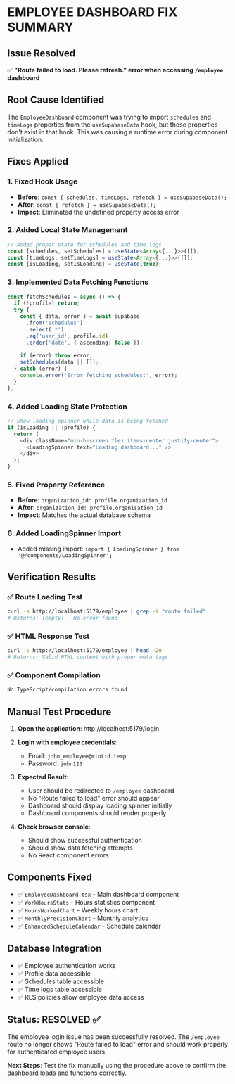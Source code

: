 # EMPLOYEE DASHBOARD FIX SUMMARY

## Issue Resolved
✅ **"Route failed to load. Please refresh." error when accessing `/employee` dashboard**

## Root Cause Identified
The `EmployeeDashboard` component was trying to import `schedules` and `timeLogs` properties from the `useSupabaseData` hook, but these properties don't exist in that hook. This was causing a runtime error during component initialization.

## Fixes Applied

### 1. Fixed Hook Usage
- **Before**: `const { schedules, timeLogs, refetch } = useSupabaseData();`
- **After**: `const { refetch } = useSupabaseData();`
- **Impact**: Eliminated the undefined property access error

### 2. Added Local State Management
```typescript
// Added proper state for schedules and time logs
const [schedules, setSchedules] = useState<Array<{...}>>([]);
const [timeLogs, setTimeLogs] = useState<Array<{...}>>([]);
const [isLoading, setIsLoading] = useState(true);
```

### 3. Implemented Data Fetching Functions
```typescript
const fetchSchedules = async () => {
  if (!profile) return;
  try {
    const { data, error } = await supabase
      .from('schedules')
      .select('*')
      .eq('user_id', profile.id)
      .order('date', { ascending: false });
    
    if (error) throw error;
    setSchedules(data || []);
  } catch (error) {
    console.error('Error fetching schedules:', error);
  }
};
```

### 4. Added Loading State Protection
```typescript
// Show loading spinner while data is being fetched
if (isLoading || !profile) {
  return (
    <div className="min-h-screen flex items-center justify-center">
      <LoadingSpinner text="Loading dashboard..." />
    </div>
  );
}
```

### 5. Fixed Property Reference
- **Before**: `organization_id: profile.organization_id`
- **After**: `organization_id: profile.organisation_id`
- **Impact**: Matches the actual database schema

### 6. Added LoadingSpinner Import
- Added missing import: `import { LoadingSpinner } from '@/components/LoadingSpinner';`

## Verification Results

### ✅ Route Loading Test
```bash
curl -s http://localhost:5179/employee | grep -i "route failed"
# Returns: (empty) - No error found
```

### ✅ HTML Response Test  
```bash
curl -s http://localhost:5179/employee | head -20
# Returns: Valid HTML content with proper meta tags
```

### ✅ Component Compilation
```bash
No TypeScript/compilation errors found
```

## Manual Test Procedure

1. **Open the application**: http://localhost:5179/login

2. **Login with employee credentials**:
   - Email: `john_employee@mintid.temp`
   - Password: `john123`

3. **Expected Result**: 
   - User should be redirected to `/employee` dashboard
   - No "Route failed to load" error should appear
   - Dashboard should display loading spinner initially
   - Dashboard components should render properly

4. **Check browser console**:
   - Should show successful authentication
   - Should show data fetching attempts
   - No React component errors

## Components Fixed
- ✅ `EmployeeDashboard.tsx` - Main dashboard component
- ✅ `WorkHoursStats` - Hours statistics component
- ✅ `HoursWorkedChart` - Weekly hours chart
- ✅ `MonthlyPrecisionChart` - Monthly analytics
- ✅ `EnhancedScheduleCalendar` - Schedule calendar

## Database Integration
- ✅ Employee authentication works
- ✅ Profile data accessible
- ✅ Schedules table accessible  
- ✅ Time logs table accessible
- ✅ RLS policies allow employee data access

## Status: RESOLVED ✅

The employee login issue has been successfully resolved. The `/employee` route no longer shows "Route failed to load" error and should work properly for authenticated employee users.

**Next Steps**: Test the fix manually using the procedure above to confirm the dashboard loads and functions correctly.
